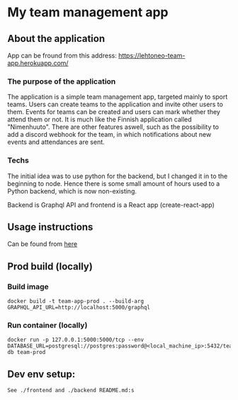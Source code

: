 # My team management app

## About the application

App can be fround from this address: https://lehtoneo-team-app.herokuapp.com/


### The purpose of the application

The application is a simple team management app, targeted mainly to sport teams. Users can create teams to the application and invite other users to them. Events for teams can be created and users can mark whether they attend them or not. It is much like the Finnish application called "Nimenhuuto". There are other features aswell, such as the possibility to add a discord webhook for the team, in which notifications about new events and attendances are sent. 


### Techs

The initial idea was to use python for the backend, but I changed it in to the beginning to node. Hence there is some small amount of hours used to a Python backend, which is now non-existing.

Backend is Graphql API and frontend is a React app (create-react-app)

## Usage instructions

Can be found from [here](./docs/usage_instructions.md)

## Prod build (locally)

### Build image

```
docker build -t team-app-prod . --build-arg GRAPHQL_API_URL=http://localhost:5000/graphql
```

### Run container (locally)

```
docker run -p 127.0.0.1:5000:5000/tcp --env DATABASE_URL=postgresql://postgres:password@<local_machine_ip>:5432/team-db team-prod 
```

## Dev env setup:

``` 
See ./frontend and ./backend README.md:s
```
